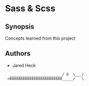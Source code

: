 # Sass & Scss

## Synopsis
Concepts learned from this project
## Authors
* Jared Heck
```
  ________________________/ O  \___/
 <888888888888888888888888_____/   \
 ```